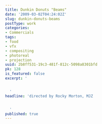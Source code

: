 ```yaml
---
title: Dunkin Donuts "Beams"
date: '2009-03-02T04:24:02Z'
slug: dunkin-donuts-beams
postType: work
categories:
- Commercials
tags:
- food
- vfx
- compositing
- photoreal
- projection
uuid: 2b8ff531-19c3-481f-812c-5098a8301bfd
pk: 128
is_featured: false
excerpt: '


  '
headline: 'directed by Rocky Morton, MJZ


  '
published: true
---
```




